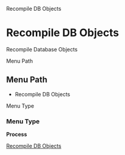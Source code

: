 
Recompile DB Objects
# Recompile DB Objects


Recompile Database Objects

Menu Path
## Menu Path



- Recompile DB Objects

Menu Type
### Menu Type

**Process**


[Recompile DB Objects](functional-guide/process/process-dba_recompile.md)